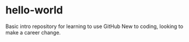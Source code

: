 # hello-world
Basic intro repository for learning to use GitHub
New to coding, looking to make a career change.
